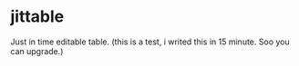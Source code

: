 # jittable
Just in time editable table. (this is a test, i writed this in 15 minute. Soo you can upgrade.)
